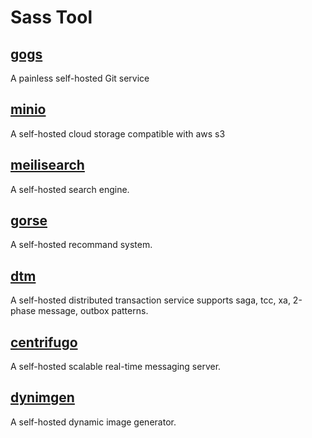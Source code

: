 # Sass Tool

## [gogs](https://github.com/gogs/gogs)

A painless self-hosted Git service

## [minio](https://github.com/minio/minio)

A self-hosted cloud storage compatible with aws s3

## [meilisearch](https://github.com/meilisearch/MeiliSearch)

A self-hosted search engine.

## [gorse](https://github.com/zhenghaoz/gorse)

A self-hosted recommand system.

## [dtm](https://github.com/yedf/dtm)

A self-hosted distributed transaction service supports saga, tcc, xa, 2-phase message, outbox patterns.

## [centrifugo](https://github.com/centrifugal/centrifugo)

A self-hosted scalable real-time messaging server.

## [dynimgen](https://github.com/sigoden/dynimgen)

A self-hosted dynamic image generator.